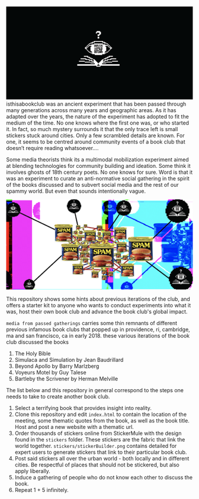![alt text](https://github.com/spamchurch/isthisabookclub/blob/master/bookclubFrame.png)
isthisabookclub was an ancient experiment that has been passed through many generations across many years and geographic areas. As it has adapted over the years, the nature of the experiment has adopted to fit the medium of the time. No one knows where the first one was, or who started it. In fact, so much mystery surrounds it that the only trace left is small stickers stuck around cities. Only a few scrambled details are known. For one, it seems to be centred around community events of a book club that doesn’t require reading whatsoever....

Some media theorists think its a multimodal mobilization experiment aimed at blending technologies for community building and ideation.  Some think it involves ghosts of 18th century poets. No one knows for sure. Word is that it was an experiment to curate an anti-normative social gathering in the spirit of the books discussed and to subvert social media and the rest of our spammy world. But even that sounds intentionally vague.

![alt text](https://github.com/spamchurch/isthisabookclub/blob/master/spamweb.png)

This repository shows some hints about previous iterations of the club, and offers a starter kit to anyone who wants to conduct experiments into what it was, host their own book club and advance the book club's global impact. 

`media from passed gatherings` carries some thin remnants of different previous infamous book clubs that popped up in providence, ri, cambridge, ma and san francisco, ca in early 2018. these various iterations of the book club discussed the books
1. The Holy Bible
2. Simulaca and Simulation by Jean Baudrillard
3. Beyond Apollo by Barry Marlzberg
4. Voyeurs Motel by Guy Talese
5. Bartleby the Scrivener by Herman Melville 

The list below and this repository in general correspond to the steps one needs to take to create another book club.

1. Select a terrifying book that provides insight into reality.
2. Clone this repository and edit `index.html` to contain the location of the meeting, some thematic quotes from the book, as well as the book title. Host and post a new website with a thematic url.
3. Order thousands of stickers online from StickerMule with the design found in the `stickers` folder. These stickers are the fabric that link the world together. `stickers/stickerBuilder.png` contains detailed for expert users to generate stickers that link to their particular book club. 
4. Post said stickers all over the urban world - both locally and in different cities. Be respectful of places that should not be stickered, but also apply liberally. 
5. Induce a gathering of people who do not know each other to discuss the book. 
6. Repeat 1 + 5 infinitely. 


